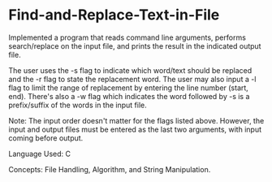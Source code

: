 # Find-and-Replace-Text-in-File
Implemented a program that reads command line arguments, performs search/replace on the input file, and prints the result in the indicated output file.

The user uses the -s flag to indicate which word/text should be replaced and the -r flag to state the replacement word. The user may also input a -l flag to limit the range of replacement by entering the line number (start, end). There's also a -w flag which indicates the word followed by -s is a prefix/suffix of the words in the input file.

Note: The input order doesn't matter for the flags listed above. However, the input and output files must be entered as the last two arguments, with input coming before output.

Language Used: C

Concepts: File Handling, Algorithm, and String Manipulation.
